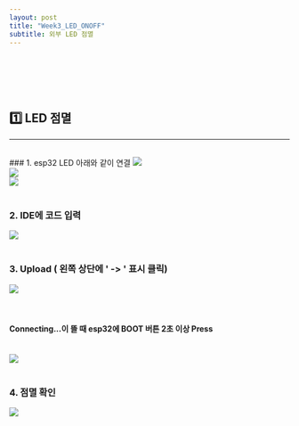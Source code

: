 ```yaml
---
layout: post
title: "Week3_LED_ONOFF"
subtitle: 외부 LED 점멸
---
```

<br><br>
<br><br>


## 1️⃣ LED 점멸
<hr/>
<br>
### 1. esp32 LED 아래와 같이 연결
<img src = "https://user-images.githubusercontent.com/63178658/225839001-2ee7c373-f2dd-4877-ad98-9dfdb926ca34.jpg"/>
<br>
<img src = "https://user-images.githubusercontent.com/63178658/225839010-856dc734-318a-4a84-93fc-df248d9fde17.jpg"/>
<br>
<img src = "https://user-images.githubusercontent.com/63178658/225865056-03264a1e-05bd-45f6-9ba9-b64030d13097.png"/>
<br><br>


### 2. IDE에 코드 입력
<img src = "https://user-images.githubusercontent.com/63178658/225835691-25683ca3-7a2a-427f-a02a-55404845b31d.png"/>
<br><br>


### 3. Upload ( 왼쪽 상단에 ' -> ' 표시 클릭)
<img src = "https://user-images.githubusercontent.com/63178658/225835695-99b828ae-eabe-4347-aa7d-50cb6a8e3e26.png"/><br>
<br><br>
#### Connecting...이 뜰 때 esp32에 BOOT 버튼 2초 이상 Press
<br>
<img src="https://user-images.githubusercontent.com/63178658/223057014-c7f12fef-6238-4f56-9618-30a3d3888535.png"/>
<br><br>


### 4. 점멸 확인
<img src = "https://user-images.githubusercontent.com/63178658/225839106-4f4ec7e5-2892-4f31-a4cb-a120164033fb.gif"/>
<br>
<br><br><br>
